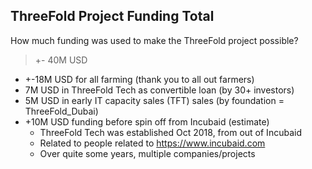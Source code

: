 ## ThreeFold Project Funding Total

How much funding was used to make the ThreeFold project possible?

> +- 40M USD

- +-18M USD for all farming (thank you to all out farmers)
- 7M USD in ThreeFold Tech as convertible loan (by 30+ investors)
- 5M USD in early IT capacity sales (TFT) sales (by foundation = ThreeFold_Dubai)
- +10M USD funding before spin off from Incubaid (estimate)
  - ThreeFold Tech was established Oct 2018, from out of Incubaid
  - Related to people related to https://www.incubaid.com
  - Over quite some years, multiple companies/projects
